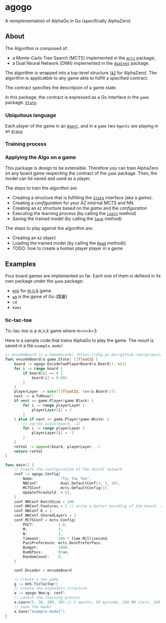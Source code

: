 # agogo

A reimplementation of AlphaGo in Go (specifically AlphaZero)

## About

The Algorithm is composed of:

- a Monte-Carlo Tree Search (MCTS) implemented in the [`mcts`](https://pkg.go.dev/github.com/gorgonia/agogo/mcts) package;
- a Dual Neural Network (DNN) implemented in the [`dualnet`](https://pkg.go.dev/github.com/gorgonia/agogo/dualnet) package.

The algorithm is wrapped into a top-level structure ([`AZ`](https://pkg.go.dev/github.com/gorgonia/agogo#AZ) for AlphaZero). The algorithm is applicatble to any game able to fulfill a specified contract.

The contract specifies the descritpion of a game state.

In this package, the contract is expressed as a Go interface in the `game` package: [`State`](https://pkg.go.dev/github.com/gorgonia/agogo/game#State).

### Ubiquitous language

Each player of the game in an [`Agent`](https://pkg.go.dev/github.com/gorgonia/agogo@v0.1.0#Agent), and in a `game` two `Agents` are playing in an [`Arena`](https://pkg.go.dev/github.com/gorgonia/agogo@v0.1.0#Arena)

### Training process

### Applying the Algo on a game

This package is design to be extensible. Therefore you can train AlphaZero on any board game respecting the contract of the `game` package.
Then, the model can be saved and used as a player.

The steps to train the algorithm are:

- Creating a structure that is fulfilling the [`State`](https://pkg.go.dev/github.com/gorgonia/agogo/game#State) interface (aka a _game_).
- Creating a _configuration_ for your AZ internal MCTS and NN.
- Creating an `AZ` structure based on the _game_ and  the _configuration_
- Executing the learning process (by calling the [`Learn`](https://pkg.go.dev/github.com/gorgonia/agogo#AZ.Learn) method)
- Saving the trained model (by calling the [`Save`](https://pkg.go.dev/github.com/gorgonia/agogo#AZ.Save) method)

The steps to play against the algorithm are:

- Creating an `AZ` object
- Loading the trained model (by calling the [`Read`](https://pkg.go.dev/github.com/gorgonia/agogo#AZ.Read) method))
- TODO: how to create a human player player in a game

## Examples

Four board games are implemented so far. Each one of them is defiend in its own package under the `game` package:

- [`mnk`](https://pkg.go.dev/github.com/gorgonia/agogo/game/mnk) for [m,n,k](https://en.wikipedia.org/wiki/M,n,k-game) game.
- [`wq`](https://pkg.go.dev/github.com/gorgonia/agogo/game/mnk) is the game of Go (围碁)
- `c4`
- `komi`

### tic-tac-toe

Tic-tac-toe is a m,n,k game where m=n=k=3.

Here is a sample code that trains AlphaGo to play the game. The result is saved in a file `example.model`

```go
// encodeBoard is a GameEncoder (https://pkg.go.dev/github.com/gorgonia/agogo#GameEncoder) for the tic-tac-toe
func encodeBoard(a game.State) []float32 {
	board := agogo.EncodeTwoPlayerBoard(a.Board(), nil)
	for i := range board {
		if board[i] == 0 {
			board[i] = 0.001
		}
	}
	playerLayer := make([]float32, len(a.Board()))
	next := a.ToMove()
	if next == game.Player(game.Black) {
		for i := range playerLayer {
			playerLayer[i] = 1
		}
	} else if next == game.Player(game.White) {
		// vecf32.Scale(board, -1)
		for i := range playerLayer {
			playerLayer[i] = -1
		}
	}
	retVal := append(board, playerLayer...)
	return retVal
}

func main() {
    // Create the configuration of the neural network
	conf := agogo.Config{
		Name:            "Tic Tac Toe",
		NNConf:          dual.DefaultConf(3, 3, 10),
		MCTSConf:        mcts.DefaultConfig(3),
		UpdateThreshold: 0.52,
	}
	conf.NNConf.BatchSize = 100
	conf.NNConf.Features = 2 // write a better encoding of the board, and increase features (and that allows you to increase K as well)
	conf.NNConf.K = 3
	conf.NNConf.SharedLayers = 3
	conf.MCTSConf = mcts.Config{
		PUCT:           1.0,
		M:              3,
		N:              3,
		Timeout:        100 * time.Millisecond,
		PassPreference: mcts.DontPreferPass,
		Budget:         1000,
		DumbPass:       true,
		RandomCount:    0,
	}

	conf.Encoder = encodeBoard

    // Create a new game
    g := mnk.TicTacToe()
    // Create the AlphaZero structure 
    a := agogo.New(g, conf)
    // Launch the learning process
    a.Learn(5, 30, 200, 30) // 5 epochs, 50 episode, 100 NN iters, 100 games.
    // Save the model
	a.Save("example.model")
}
```
